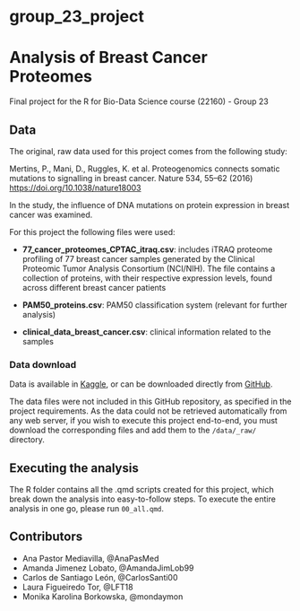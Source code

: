 # group_23_project

# Analysis of Breast Cancer Proteomes
Final project for the R for Bio-Data Science course (22160) - Group 23

## Data

The original, raw data used for this project comes from the following study:

Mertins, P., Mani, D., Ruggles, K. et al. Proteogenomics connects somatic mutations to signalling in breast cancer. Nature 534, 55–62 (2016)
https://doi.org/10.1038/nature18003

In the study, the influence of DNA mutations on protein expression in breast cancer was examined.

For this project the following files were used:

-   **77_cancer_proteomes_CPTAC_itraq.csv**: includes iTRAQ proteome profiling of 77 breast cancer samples generated by the Clinical Proteomic Tumor Analysis Consortium (NCI/NIH). The file contains a collection of proteins, with their respective expression levels, found across different breast cancer patients 
    
-   **PAM50_proteins.csv**: PAM50 classification system (relevant for further analysis)

-   **clinical_data_breast_cancer.csv**: clinical information related to the samples
    
### Data download 

Data is available in [Kaggle](https://www.kaggle.com/datasets/piotrgrabo/breastcancerproteomes/data?select=77_cancer_proteomes_CPTAC_itraq.csv), or can be downloaded directly from [GitHub](https://github.com/BCPP/BreastCancerProteomes/tree/master).

The data files were not included in this GitHub repository, as specified in the project requirements. As the data could not be retrieved automatically from any web server, if you wish to execute this project end-to-end, you must download the corresponding files and add them to the `/data/_raw/` directory.

## Executing the analysis 

The R folder contains all the .qmd scripts created for this project, which break down the analysis into easy-to-follow steps. To execute the entire analysis in one go, please run `00_all.qmd`.

## Contributors

-   Ana Pastor Mediavilla, @AnaPasMed
-   Amanda Jimenez Lobato, @AmandaJimLob99
-   Carlos de Santiago León, @CarlosSanti00
-   Laura Figueiredo Tor, @LFT18
-   Monika Karolina Borkowska, @mondaymon
